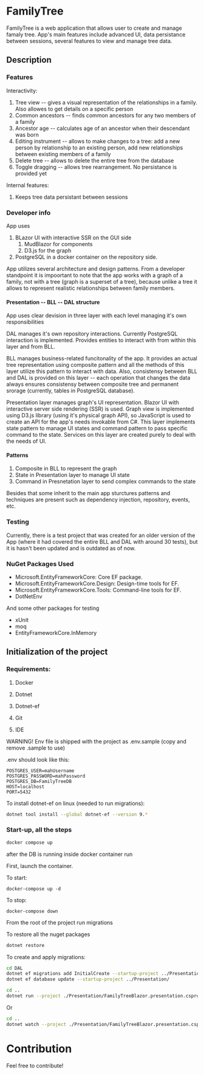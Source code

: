 # FamilyTree

FamilyTree is a web application that allows user to create and manage famaly tree. App's main features include advanced UI, data persistance between sessions, several features to view and manage tree data.

## Description

### Features 
Interactivity:
1. Tree view -- gives a visual representation of the relationships in a family. Also allowes to get details on a specific person
2. Common ancestors -- finds common ancestors for any two members of a family
3. Ancestor age -- calculates age of an ancestor when their descendant was born
4. Editing instrument -- allows to make changes to a tree: add a new person by relationship to an existing person, add new relationships between existing members of a family
5. Delete tree -- allows to delete the entire tree from the database
6. Toggle dragging -- allows tree rearrangement. No persistance is provided yet

Internal features:
1. Keeps tree data persistant between sessions

### Developer info 

App uses 
1. BLazor UI with interactive SSR on the GUI side 
    1. MudBlazor for components
    2. D3.js for the graph
2. PostgreSQL in a docker container on the repository side. 

App utilizes several architecture and design patterns. From a developer standpoint it is impoortant to note that the app works with a graph of a family, not with a tree (graph is a superset of a tree), because unlike a tree it allows to represent realistic relationships between family members.

#### Presentation -- BLL -- DAL structure
App uses clear devision in three layer with each level managing it's own responsibilities

DAL manages it's own repository interactions. Currently PostgreSQL interaction is implemented. Provides entities to interact with from within this layer and from BLL.

BLL manages business-related funcitonality of the app. It provides an actual tree representation using composite pattern and all the methods of this layer utilize this pattern to interact with data. Also, consistensy between BLL and DAL is provided on this layer -- each operation that changes the data always ensures consistensy between composite tree and permanent srorage (currently, tables in PostgreSQL database).

Presentation layer manages graph's UI representation. Blazor UI with interactive server side rendering (SSR) is used. Graph view is implemented using D3.js library (using it's physical graph API), so JavaScript is used to create an API for the app's needs invokable from C#. This layer implements state pattern to manage UI states and command pattern to pass specific command to the state. Services on this layer are created purely to deal with the needs of UI.

#### Patterns

1. Composite in BLL to represent the graph
2. State in Presentation layer to manage UI state 
3. Command in Presnetation layer to send complex commands to the state

Besides that some inherit to the main app sturctures patterns and techniques are present such as dependency injection, repository, events, etc.

### Testing

Currently, there is a test project that was created for an older version of the App (where it had covered the entire BLL and DAL with around 30 tests), but it is hasn't been updated and is outdated as of now.

### NuGet Packages Used

- Microsoft.EntityFrameworkCore: Core EF package.
- Microsoft.EntityFrameworkCore.Design: Design-time tools for EF.
- Microsoft.EntityFrameworkCore.Tools: Command-line tools for EF.
- DotNetEnv

And some other packages for testing

- xUnit
- moq
- EntityFrameworkCore.InMemory

## Initialization of the project

### Requirements:

1. Docker
2. Dotnet
3. Dotnet-ef

1. Git
2. IDE

WARNING! Env file is shipped with the project as .env.sample (copy and remove .sample to use)

.env should look like this:
```
POSTGRES_USER=mahUsername
POSTGRES_PASSWORD=mahPassword
POSTGRES_DB=FamilyTreeDB
HOST=localhost
PORT=5432
```

To install dotnet-ef on linux (needed to run migrations):
```sh
dotnet tool install --global dotnet-ef --version 9.*
```

### Start-up, all the steps

```sh
docker compose up
```

after the DB is running inside docker container run

First, launch the container.

To start:
``` Sh
docker-compose up -d
```

To stop:
``` Sh
docker-compose down
```

From the root of the project run migrations

To restore all the nuget packages
```sh
dotnet restore
```

To create and apply migrations:
```sh
cd DAL
dotnet ef migrations add InitialCreate --startup-project ../Presentation/
dotnet ef database update --startup-project ../Presentation/
```

```sh
cd ..
dotnet run --project ./Presentation/FamilyTreeBlazor.presentation.csproj
```

Or 

```sh
cd .. 
dotnet watch --project ./Presentation/FamilyTreeBlazor.presentation.csproj
```

# Contribution

Feel free to contribute!
